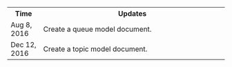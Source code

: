 ﻿<table><tbody>
<th width=15%>Time</th>
<th>Updates</th>
<tr>
<td> Aug 8, 2016</td>
<td> Create a queue model document.</td>
</tr>
<tr>
<td> Dec 12, 2016</td>
<td> Create a topic model document.</td>
</tr>
</tbody></table>

